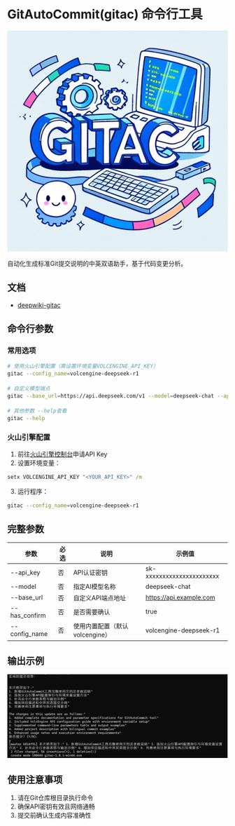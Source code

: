 # GitAutoCommit(gitac) 命令行工具

![Mobile Preview](/images/gitac.png)

自动化生成标准Git提交说明的中英双语助手，基于代码变更分析。

## 文档

- [deepwiki-gitac](https://deepwiki.com/brinkqiang/gitac)

## 命令行参数

### 常用选项
```bash
# 使用火山引擎配置（需设置环境变量VOLCENGINE_API_KEY）
gitac --config_name=volcengine-deepseek-r1

# 自定义模型端点
gitac --base_url=https://api.deepseek.com/v1 --model=deepseek-chat --api_key=<sk-xxxxxxx> --has_confirm=true

# 其他参数 --help查看
gitac --help
```

### 火山引擎配置
1. 前往[火山引擎控制台](https://console.volcengine.com/ark/region:ark+cn-beijing/apiKey)申请API Key
2. 设置环境变量：
```cmd
setx VOLCENGINE_API_KEY "<YOUR_API_KEY>" /m
```
3. 运行程序：
```bash
gitac --config_name=volcengine-deepseek-r1
```

## 完整参数

| 参数          | 必选 | 说明                          | 示例值                      |
|---------------|------|-------------------------------|----------------------------|
| --api_key     | 否   | API认证密钥                   | sk-xxxxxxxxxxxxxxxxxxxxxx |
| --model       | 否   | 指定AI模型名称                | deepseek-chat              |
| --base_url    | 否   | 自定义API端点地址             | https://api.example.com    |
| --has_confirm   | 否   | 是否需要确认                  | true                       |
| --config_name | 否   | 使用内置配置（默认volcengine）| volcengine-deepseek-r1     |

## 输出示例

![Mobile Preview](/images/gitac_use.png)


## 使用注意事项

1. 请在Git仓库根目录执行命令
2. 确保API密钥有效且网络通畅
3. 提交前确认生成内容准确性
